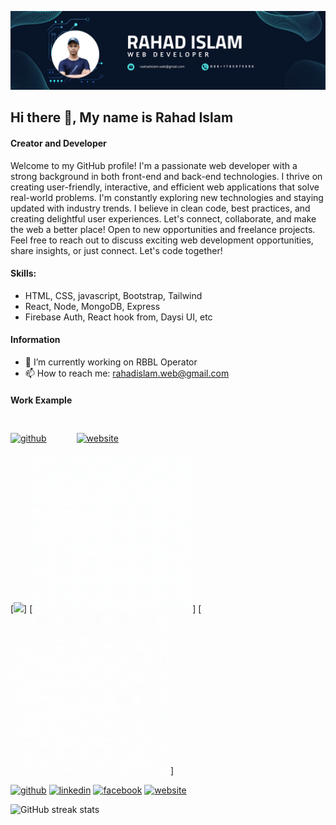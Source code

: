 ![Creator and Developer](https://raw.githubusercontent.com/rahadislam/rahadislam/main/Black%20Minimal%20Business%20Personal%20Profile%20Linkedin%20Banner.png)
## Hi there 👋, My name is Rahad Islam
#### Creator and Developer
Welcome to my GitHub profile! I'm a passionate web developer with a strong background in both front-end and back-end technologies. I thrive on creating user-friendly, interactive, and efficient web applications that solve real-world problems. I'm constantly exploring new technologies and staying updated with industry trends. I believe in clean code, best practices, and creating delightful user experiences. Let's connect, collaborate, and make the web a better place! Open to new opportunities and freelance projects. Feel free to reach out to discuss exciting web development opportunities, share insights, or just connect. Let's code together!


#### Skills:
- HTML, CSS, javascript, Bootstrap, Tailwind
- React, Node, MongoDB, Express
- Firebase Auth, React hook from, Daysi UI, etc

####  Information
- 🔭 I’m currently working on RBBL Operator 
- 📫 How to reach me: rahadislam.web@gmail.com 

#### Work Example
[<img src='https://raw.githubusercontent.com/rahadislam/rahadislam/main/download.gif' alt='github' height='40'>](https://github.com/rahadislam)  [<img src='https://raw.githubusercontent.com/rahadislam/rahadislam/main/Untitled design.gif' alt='linkedin' height='40'>](https://www.linkedin.com/in/rahadislam/)  [<img src='<img src="https://raw.githubusercontent.com/rahadislam/rahadislam/main/Untitled%20design%20(1).gif' alt='website' height='40'>](https://amazing-naiad-eb05da.netlify.app/)  

[<img src="https://raw.githubusercontent.com/rahadislam/rahadislam/main/download.gif" width="256" />]
[<img src="https://raw.githubusercontent.com/rahadislam/rahadislam/main/Untitled design.gif" width="256" />]
[<img src="https://raw.githubusercontent.com/rahadislam/rahadislam/main/Untitled%20design%20(1).gif" width="256" />]

[<img src='https://cdn.jsdelivr.net/npm/simple-icons@3.0.1/icons/github.svg' alt='github' height='40'>](https://github.com/rahadislam)  [<img src='https://cdn.jsdelivr.net/npm/simple-icons@3.0.1/icons/linkedin.svg' alt='linkedin' height='40'>](https://www.linkedin.com/in/rahadislam/)  [<img src='https://cdn.jsdelivr.net/npm/simple-icons@3.0.1/icons/facebook.svg' alt='facebook' height='40'>](https://www.facebook.com/rahadislamxx)  [<img src='https://cdn.jsdelivr.net/npm/simple-icons@3.0.1/icons/icloud.svg' alt='website' height='40'>](https://amazing-naiad-eb05da.netlify.app/)  

![GitHub streak stats](https://streak-stats.demolab.com/?user=rahadislam)  

